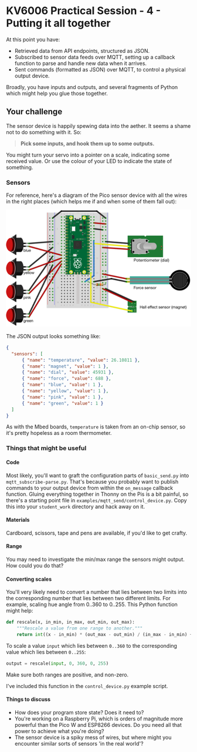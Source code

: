 # KV6006 Practical Session - 4 - Putting it all together

At this point you have:

- Retrieved data from API endpoints, structured as JSON.
- Subscribed to sensor data feeds over MQTT, setting up a callback function to parse and handle new data when it arrives.
- Sent commands (formatted as JSON) over MQTT, to control a physical output device.

Broadly, you have inputs and outputs, and several fragments of Python which might help you glue those together.

## Your challenge

The sensor device is happily spewing data into the aether. It seems a shame not to do something with it. So:

> **Pick some inputs, and hook them up to some outputs.**

You might turn your servo into a pointer on a scale, indicating some received value. Or use the colour of your LED to indicate the state of something.

### Sensors

For reference, here's a diagram of the Pico sensor device with all the wires in the right places (which helps me if and when some of them fall out):

![Pico W wiring diagram](images/Pico_sensors_wiring.png)

The JSON output looks something like:

```json
{
  "sensors": [
      { "name": "temperature", "value": 26.10811 },
      { "name": "magnet", "value": 1 },
      { "name": "dial", "value": 45931 },
      { "name": "force", "value": 688 },
      { "name": "blue", "value": 1 },
      { "name": "yellow", "value": 1 },
      { "name": "pink", "value": 1 },
      { "name": "green", "value": 1 }
  ]
}
```

As with the Mbed boards, `temperature` is taken from an on-chip sensor, so it's pretty hopeless as a room thermometer.

### Things that might be useful
#### Code

Most likely, you'll want to graft the configuration parts of `basic_send.py` into `mqtt_subscribe-parse.py`. That's because you probably want to publish commands to your output device from within the `on_message` callback function. Gluing everything together in Thonny on the Pis is a bit painful, so there's a starting point file in `examples/mqtt_send/control_device.py`. Copy this into your `student_work` directory and hack away on it.

#### Materials

Cardboard, scissors, tape and pens are available, if you'd like to get crafty.

#### Range

You may need to investigate the min/max range the sensors might output. How could you do that?

#### Converting scales

You'll very likely need to convert a number that lies between two limits into the corresponding number that lies between two different limits. For example, scaling hue angle from 0..360 to 0..255. This Python function might help:

```python
def rescale(x, in_min, in_max, out_min, out_max):
    """Rescale a value from one range to another."""
    return int((x - in_min) * (out_max - out_min) / (in_max - in_min) + out_min)
```

To scale a value `input` which lies between `0..360` to the corresponding value which lies between `0..255`:

```python
output = rescale(input, 0, 360, 0, 255)
```

Make sure both ranges are positive, and non-zero.

I've included this function in the `control_device.py` example script.
#### Things to discuss

- How does your program store state? Does it need to?
- You're working on a Raspberry Pi, which is orders of magnitude more powerful than the Pico W and ESP8266 devices. Do you need all that power to achieve what you're doing?
- The sensor device is a spiky mess of wires, but where might you encounter similar sorts of sensors 'in the real world'?
